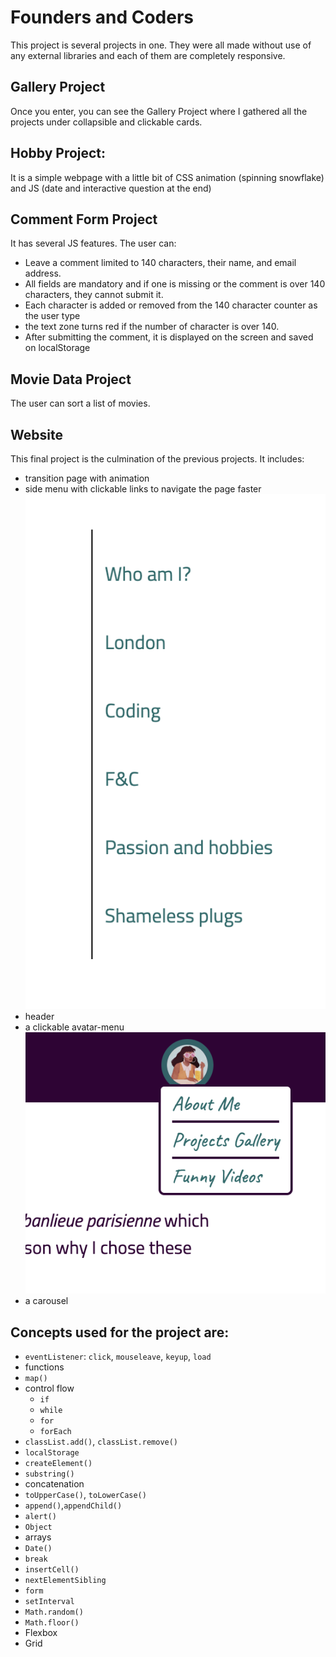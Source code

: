 # Founders and Coders

This project is several projects in one. They were all made without use of any external libraries and each of them are completely responsive.

## Gallery Project

Once you enter, you can see the Gallery Project where I gathered all the projects under collapsible and clickable cards.

## Hobby Project:

It is a simple webpage with a little bit of CSS animation (spinning snowflake) and JS (date and interactive question at the end)

## Comment Form Project

It has several JS features. The user can:

- Leave a comment limited to 140 characters, their name, and email address.
- All fields are mandatory and if one is missing or the comment is over 140 characters, they cannot submit it.
- Each character is added or removed from the 140 character counter as the user type
- the text zone turns red if the number of character is over 140.
- After submitting the comment, it is displayed on the screen and saved on localStorage

## Movie Data Project

The user can sort a list of movies.

## Website

This final project is the culmination of the previous projects. It includes:

- transition page with animation
- side menu with clickable links to navigate the page faster
  ![side menu with clickable title](https://github.com/m6rie/FandC/blob/main/website/img/side-menu.png?raw=true)
- header
- a clickable avatar-menu
  ![icon-menu and linked page](https://github.com/m6rie/FandC/blob/main/website/img/icon-menu.png?raw=true)
- a carousel

## Concepts used for the project are:

- `eventListener`: `click`, `mouseleave`, `keyup`, `load`
- functions
- `map()`
- control flow
  - `if`
  - `while`
  - `for`
  - `forEach`
- `classList.add()`, `classList.remove()`
- `localStorage`
- `createElement()`
- `substring()`
- concatenation
- `toUpperCase()`, `toLowerCase()`
- `append()`,`appendChild()`
- `alert()`
- `Object`
- arrays
- `Date()`
- `break`
- `insertCell()`
- `nextElementSibling`
- `form`
- `setInterval`
- `Math.random()`
- `Math.floor()`
- Flexbox
- Grid
